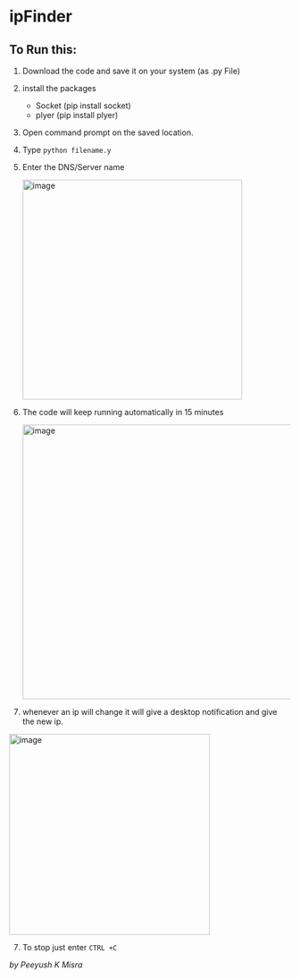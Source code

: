 # ipFinder 
## To Run this:
1. Download the code and save it on your system (as .py File)
2. install the packages 
    - Socket (pip install socket)
    - plyer (pip install plyer)
3. Open command prompt on the saved location. 
4. Type `python filename.y`
5. Enter the DNS/Server name

    <img width="393" alt="image" src="https://user-images.githubusercontent.com/46857249/220585341-2e0cb5fe-1d3f-4b48-a71d-ecf42349d60b.png">

6. The code will keep running automatically in 15 minutes


    <img width="491" alt="image" src="https://user-images.githubusercontent.com/46857249/220585579-a804a691-8432-42e4-a297-6c27e08b622b.png">
    
7. whenever an ip will change it will give a desktop notification and give the new ip.

<img width="359" alt="image" src="https://user-images.githubusercontent.com/46857249/220590144-f9a36034-da1a-4f71-956d-2cbd7d460308.png">


7. To stop just enter ```CTRL +C```









*by Peeyush K Misra*
